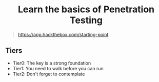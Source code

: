 <h1 align="center">Learn the basics of Penetration Testing</h1>

> https://app.hackthebox.com/starting-point

## Tiers

- Tier0: The key is a strong foundation
- Tier1: You need to walk before you can run
- Tier2: Don't forget to contemplate 
